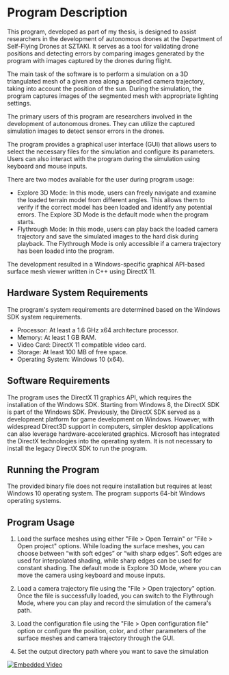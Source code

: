 # Program Description

This program, developed as part of my thesis, is designed to assist researchers in the development of autonomous drones at the Department of Self-Flying Drones at SZTAKI. It serves as a tool for validating drone positions and detecting errors by comparing images generated by the program with images captured by the drones during flight.

The main task of the software is to perform a simulation on a 3D triangulated mesh of a given area along a specified camera trajectory, taking into account the position of the sun. During the simulation, the program captures images of the segmented mesh with appropriate lighting settings.

The primary users of this program are researchers involved in the development of autonomous drones. They can utilize the captured simulation images to detect sensor errors in the drones.

The program provides a graphical user interface (GUI) that allows users to select the necessary files for the simulation and configure its parameters. Users can also interact with the program during the simulation using keyboard and mouse inputs.

There are two modes available for the user during program usage:
- Explore 3D Mode: In this mode, users can freely navigate and examine the loaded terrain model from different angles. This allows them to verify if the correct model has been loaded and identify any potential errors. The Explore 3D Mode is the default mode when the program starts.
- Flythrough Mode: In this mode, users can play back the loaded camera trajectory and save the simulated images to the hard disk during playback. The Flythrough Mode is only accessible if a camera trajectory has been loaded into the program.

The development resulted in a Windows-specific graphical API-based surface mesh viewer written in C++ using DirectX 11.

## Hardware System Requirements
The program's system requirements are determined based on the Windows SDK system requirements.
- Processor: At least a 1.6 GHz x64 architecture processor.
- Memory: At least 1 GB RAM.
- Video Card: DirectX 11 compatible video card.
- Storage: At least 100 MB of free space.
- Operating System: Windows 10 (x64).

## Software Requirements
The program uses the DirectX 11 graphics API, which requires the installation of the Windows SDK. Starting from Windows 8, the DirectX SDK is part of the Windows SDK. Previously, the DirectX SDK served as a development platform for game development on Windows. However, with widespread Direct3D support in computers, simpler desktop applications can also leverage hardware-accelerated graphics. Microsoft has integrated the DirectX technologies into the operating system. It is not necessary to install the legacy DirectX SDK to run the program.

## Running the Program
The provided binary file does not require installation but requires at least Windows 10 operating system. The program supports 64-bit Windows operating systems.

## Program Usage
1. Load the surface meshes using either "File > Open Terrain" or "File > Open project" options. While loading the surface meshes, you can choose between “with soft edges” or “with sharp edges”. Soft edges are used for interpolated shading, while sharp edges can be used for constant shading. The default mode is Explore 3D Mode, where you can move the camera using keyboard and mouse inputs.

2. Load a camera trajectory file using the "File > Open trajectory" option. Once the file is successfully loaded, you can switch to the Flythrough Mode, where you can play and record the simulation of the camera's path.

3. Load the configuration file using the "File > Open configuration file" option or configure the position, color, and other parameters of the surface meshes and camera trajectory through the GUI.

4. Set the output directory path where you want to save the simulation

[![Embedded Video](https://img.youtube.com/vi/nGjYr5omnx0/0.jpg)](https://www.youtube.com/watch?v=nGjYr5omnx0)
